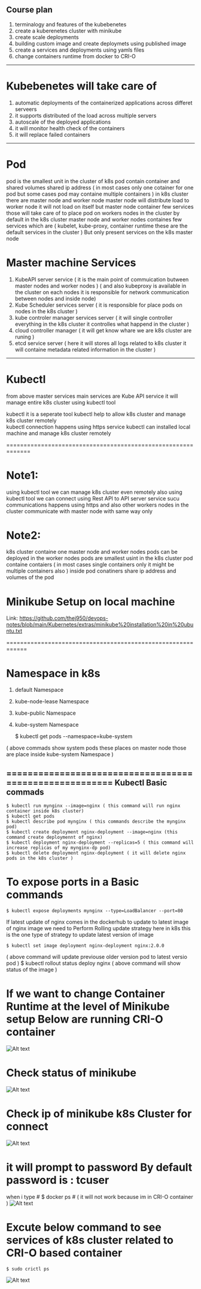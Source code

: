 Course plan
-------------
1. terminalogy and features of the kubebenetes
2. create a kuberenetes cluster with minikube
3. create scale deployments
4. building custom image and create deploymets using published image
5. create a services and deployments using yamls files
6. change containers runtime from docker to CRI-O

------------------------------------------------------------
# Kubebenetes will take care of 
1. automatic deployments of the containerized applications across differet serveers
2. it supports distributed of the load across multiple servers
3. autoscale of the deployed applications
4. it will monitor health check of the containers 
5. it will replace failed containers

--------------------------------------------------------------

# Pod
pod is the smallest unit in the cluster of k8s
pod contain container and shared volumes shared ip address ( in most cases only one cotainer for one pod but some cases pod may containe multiple containers )
in k8s cluster there are master node and worker node 
master node will distribute load to worker node it will not load on itself 
but master node container few services those will take care of to place pod on workers nodes in the cluster
by default in the k8s cluster master node and worker nodes containes few services which are ( kubelet, kube-proxy, container runtime these are the default services in the cluster ) 
But only present services on the k8s master node
# Master machine Services 
1. KubeAPI server service ( it is the main point of commuication butween master nodes and worker nodes  ) ( and also kubeproxy is available in the cluster on each nodes it is responsible for network communication between nodes and inside node)
2. Kube Scheduler services server ( it is responsible for place pods on nodes in the k8s cluster ) 
3. kube controler manager services server ( it will single controller everything in the k8s cluster  it controlles what happend in the cluster )  
4. cloud controller manager ( it will get know whare we are k8s cluster are runing ) 
5. etcd service server ( here it will stores all logs related to k8s cluster it will containe metadata related information in the cluster )
----------------------------------------
# Kubectl
from above master services main services are Kube API service it will manage entire k8s cluster using kubectl tool 

kubectl it is a seperate tool
kubectl help to allow k8s cluster and manage k8s cluster remotely    
kubectl connection happens using https service 
kubectl can installed local machine and manage k8s cluster remotely 

=============================================================


# Note1: 
using kubectl tool we can manage k8s cluster even remotely also using kubectl tool we can connect using Rest API to API server service sucu communications happens using https and also other workers nodes in the cluster communicate with master node with same way only 


# Note2: 
k8s cluster containe one master node and worker nodes pods can be deployed in the worker nodes pods are smallest usint in the k8s cluster pod containe contaiers ( in most cases single containers only it might be multiple containers also ) inside pod conatiners share ip address and volumes of the pod 



# Minikube Setup on local machine 
Link: https://github.com/thej950/devops-notes/blob/main/Kubernetes/extras/minikube%20installation%20in%20ubuntu.txt 

============================================================

# Namespace in k8s
1. default Namespace
2. kube-node-lease Namespace
3. kube-public Namespace
4. kube-system Namespace

    $ kubectl get pods --namespace=kube-system 
    
( above commads show system pods these places on master node  those are place inside kube-system Namespace )

=======================================================
Kubectl Basic commads
----------------------
    $ kubectl run mynginx --image=nginx ( this command will run nginx container inside k8s cluster)
    $ kubectl get pods 
    $ kubectl describe pod mynginx ( this commands describe the mynginx pod)
    $ kubectl create deployment nginx-deployment --image=nginx (this command create deploymennt of nginx)
    $ kubectl deployment nginx-deployment --replicas=5 ( this command will increase replicas of my mynginx-dp pod)
    $ kubectl delete deployment nginx-deployment ( it will delete nginx pods in the k8s cluster )



# To expose ports in a Basic commands
    $ kubectl expose deployments mynginx --type=LoadBalancer --port=80
If latest update of nginx comes in the dockerhub to update to latest image of nginx image we need to Perform Rolling update strategy here in k8s this is the one type of strategy to update latest version of image 

    $ kubectl set image deployment nginx-deployment nginx:2.0.0
( above command will update previouse older version pod to latest versio pod )
    $ kubectl rollout status deploy nginx 
( above command will show status of the image )

# If we want to change Container Runtime at the level of Minikube setup Below are running CRI-O container 
![Alt text](images/image.png)

# Check status of minikube
![Alt text](images/image-1.png)

# Check ip of minikube k8s Cluster for connect 
![Alt text](images/image-2.png) 

# it will prompt to password By default password is  : tcuser

when i type # $ docker ps # ( it will not work because im in CRI-O container )
![Alt text](images/image-3.png)

# Excute below command to see services of k8s cluster related to  CRI-O based container 
    $ sudo crictl ps 
![Alt text](images/image-4.png)

    


    



    

    
 